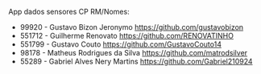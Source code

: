 App dados sensores CP
RM/Nomes:
- 99920 - Gustavo Bizon Jeronymo       https://github.com/gustavobizon
- 551712 - Guilherme Renovato          https://github.com/RENOVATINHO
- 551799 - Gustavo Couto               https://github.com/GustavoCouto14
- 98178 - Matheus Rodrigues da Silva   https://github.com/matrodsilver
- 55289 - Gabriel Alves Nery Martins   https://github.com/Gabriel210924

